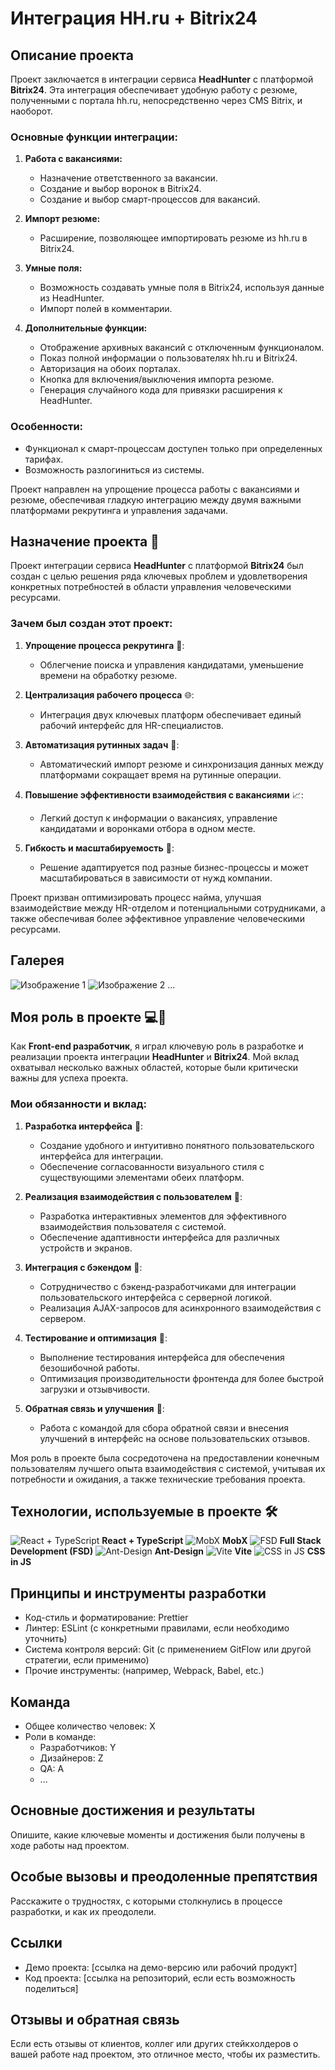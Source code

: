 # Интеграция HH.ru + Bitrix24

## Описание проекта

Проект заключается в интеграции сервиса **HeadHunter** с платформой **Bitrix24**. Эта интеграция обеспечивает удобную работу с резюме, полученными с портала hh.ru, непосредственно через CMS Bitrix, и наоборот.

### Основные функции интеграции:

1. **Работа с вакансиями:**
   - Назначение ответственного за вакансии.
   - Создание и выбор воронок в Bitrix24.
   - Создание и выбор смарт-процессов для вакансий.

2. **Импорт резюме:**
   - Расширение, позволяющее импортировать резюме из hh.ru в Bitrix24.

3. **Умные поля:**
   - Возможность создавать умные поля в Bitrix24, используя данные из HeadHunter.
   - Импорт полей в комментарии.

4. **Дополнительные функции:**
   - Отображение архивных вакансий с отключенным функционалом.
   - Показ полной информации о пользователях hh.ru и Bitrix24.
   - Авторизация на обоих порталах.
   - Кнопка для включения/выключения импорта резюме.
   - Генерация случайного кода для привязки расширения к HeadHunter.

### Особенности:

- Функционал к смарт-процессам доступен только при определенных тарифах.
- Возможность разлогиниться из системы.

Проект направлен на упрощение процесса работы с вакансиями и резюме, обеспечивая гладкую интеграцию между двумя важными платформами рекрутинга и управления задачами.


## Назначение проекта 🎯

Проект интеграции сервиса **HeadHunter** с платформой **Bitrix24** был создан с целью решения ряда ключевых проблем и удовлетворения конкретных потребностей в области управления человеческими ресурсами.

### Зачем был создан этот проект:

1. **Упрощение процесса рекрутинга** 💼:
   - Облегчение поиска и управления кандидатами, уменьшение времени на обработку резюме.

2. **Централизация рабочего процесса** 🌐:
   - Интеграция двух ключевых платформ обеспечивает единый рабочий интерфейс для HR-специалистов.

3. **Автоматизация рутинных задач** 🤖:
   - Автоматический импорт резюме и синхронизация данных между платформами сокращает время на рутинные операции.

4. **Повышение эффективности взаимодействия с вакансиями** 📈:
   - Легкий доступ к информации о вакансиях, управление кандидатами и воронками отбора в одном месте.

5. **Гибкость и масштабируемость** 🌟:
   - Решение адаптируется под разные бизнес-процессы и может масштабироваться в зависимости от нужд компании.

Проект призван оптимизировать процесс найма, улучшая взаимодействие между HR-отделом и потенциальными сотрудниками, а также обеспечивая более эффективное управление человеческими ресурсами.



## Галерея

![Изображение 1](ссылка_на_изображение1.jpg)
![Изображение 2](ссылка_на_изображение2.jpg)
...

## Моя роль в проекте 💻🌟

Как **Front-end разработчик**, я играл ключевую роль в разработке и реализации проекта интеграции **HeadHunter** и **Bitrix24**. Мой вклад охватывал несколько важных областей, которые были критически важны для успеха проекта.

### Мои обязанности и вклад:

1. **Разработка интерфейса** 🎨:
   - Создание удобного и интуитивно понятного пользовательского интерфейса для интеграции.
   - Обеспечение согласованности визуального стиля с существующими элементами обеих платформ.

2. **Реализация взаимодействия с пользователем** 👥:
   - Разработка интерактивных элементов для эффективного взаимодействия пользователя с системой.
   - Обеспечение адаптивности интерфейса для различных устройств и экранов.

3. **Интеграция с бэкендом** 🔗:
   - Сотрудничество с бэкенд-разработчиками для интеграции пользовательского интерфейса с серверной логикой.
   - Реализация AJAX-запросов для асинхронного взаимодействия с сервером.

4. **Тестирование и оптимизация** 🚀:
   - Выполнение тестирования интерфейса для обеспечения безошибочной работы.
   - Оптимизация производительности фронтенда для более быстрой загрузки и отзывчивости.

5. **Обратная связь и улучшения** 🔄:
   - Работа с командой для сбора обратной связи и внесения улучшений в интерфейс на основе пользовательских отзывов.

Моя роль в проекте была сосредоточена на предоставлении конечным пользователям лучшего опыта взаимодействия с системой, учитывая их потребности и ожидания, а также технические требования проекта.



## Технологии, используемые в проекте 🛠️

![React + TypeScript](https://img.shields.io/badge/HTML-E34F26?style=flat-square&logo=html5&logoColor=white) **React + TypeScript**
![MobX](path_to_mobx_icon.png) **MobX**
![FSD](path_to_fsd_icon.png) **Full Stack Development (FSD)**
![Ant-Design](path_to_ant_design_icon.png) **Ant-Design**
![Vite](path_to_vite_icon.png) **Vite**
![CSS in JS](path_to_css_in_js_icon.png) **CSS in JS**


## Принципы и инструменты разработки
- Код-стиль и форматирование: Prettier
- Линтер: ESLint (с конкретными правилами, если необходимо уточнить)
- Система контроля версий: Git (с применением GitFlow или другой стратегии, если применимо)
- Прочие инструменты: (например, Webpack, Babel, etc.)

## Команда
- Общее количество человек: X
- Роли в команде:
  - Разработчиков: Y
  - Дизайнеров: Z
  - QA: A
  - ...

## Основные достижения и результаты
Опишите, какие ключевые моменты и достижения были получены в ходе работы над проектом.

## Особые вызовы и преодоленные препятствия
Расскажите о трудностях, с которыми столкнулись в процессе разработки, и как их преодолели.

## Ссылки
- Демо проекта: [ссылка на демо-версию или рабочий продукт]
- Код проекта: [ссылка на репозиторий, если есть возможность поделиться]

## Отзывы и обратная связь
Если есть отзывы от клиентов, коллег или других стейкхолдеров о вашей работе над проектом, это отличное место, чтобы их разместить.

